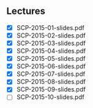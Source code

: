 Lectures
------
- [x] SCP-2015-01-slides.pdf
- [x] SCP-2015-02-slides.pdf
- [x] SCP-2015-03-slides.pdf
- [x] SCP-2015-04-slides.pdf
- [x] SCP-2015-05-slides.pdf
- [x] SCP-2015-06-slides.pdf
- [x] SCP-2015-07-slides.pdf
- [x] SCP-2015-08-slides.pdf
- [x] SCP-2015-09-slides.pdf
- [ ] SCP-2015-10-slides.pdf
